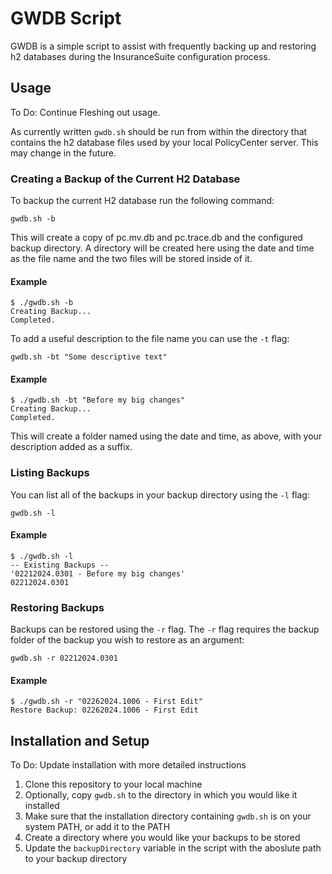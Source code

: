 # GWDB Script
GWDB is a simple script to assist with frequently backing up and restoring h2 databases during the InsuranceSuite configuration process.

## Usage
To Do: Continue Fleshing out usage.

As currently written `gwdb.sh` should be run from within the directory that contains the h2 database files used by your local PolicyCenter server. This may change in the future.

### Creating a Backup of the Current H2 Database

To backup the current H2 database run the following command:
```
gwdb.sh -b
```
This will create a copy of pc.mv.db and pc.trace.db and the configured backup directory. A directory will be created here using the date and time as the file name and the two files will be stored inside of it.

#### Example
```
$ ./gwdb.sh -b
Creating Backup...
Completed.
```

To add a useful description to the file name you can use the `-t` flag: 
```
gwdb.sh -bt "Some descriptive text"
```
#### Example
```
$ ./gwdb.sh -bt "Before my big changes"
Creating Backup...
Completed.
```
This will create a folder named using the date and time, as above, with your description
added as a suffix.

### Listing Backups

You can list all of the backups in your backup directory using the `-l` flag:
```
gwdb.sh -l
```

#### Example
```
$ ./gwdb.sh -l
-- Existing Backups --
'02212024.0301 - Before my big changes'
02212024.0301
```

### Restoring Backups
Backups can be restored using the `-r` flag. The `-r` flag requires the backup folder of the backup you wish to restore as an argument:
```
gwdb.sh -r 02212024.0301 
```

#### Example
```
$ ./gwdb.sh -r "02262024.1006 - First Edit"
Restore Backup: 02262024.1006 - First Edit
```

## Installation and Setup
To Do: Update installation with more detailed instructions 

1. Clone this repository to your local machine
2. Optionally, copy `gwdb.sh` to the directory in which you would like it installed
3. Make sure that the installation directory containing `gwdb.sh` is on your system PATH, or add it to the PATH
4. Create a directory where you would like your backups to be stored
5. Update the `backupDirectory` variable in the script with the aboslute path to your backup directory

